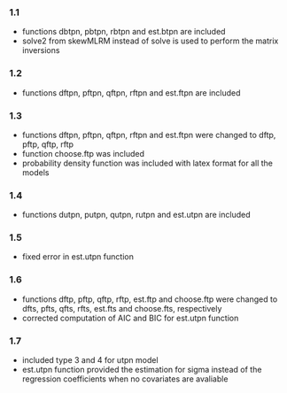 ### 1.1

* functions dbtpn, pbtpn, rbtpn and est.btpn are included
* solve2 from skewMLRM instead of solve is used to perform the matrix inversions

### 1.2

* functions dftpn, pftpn, qftpn, rftpn and est.ftpn are included

### 1.3

* functions dftpn, pftpn, qftpn, rftpn and est.ftpn were changed to dftp, pftp, 
  qftp, rftp
* function choose.ftp was included
* probability density function was included with latex format for all the models

### 1.4

* functions dutpn, putpn, qutpn, rutpn and est.utpn are included

### 1.5

* fixed error in est.utpn function

### 1.6

* functions dftp, pftp, qftp, rftp, est.ftp and choose.ftp were changed to dfts, pfts, 
  qfts, rfts, est.fts and choose.fts, respectively
* corrected computation of AIC and BIC for est.utpn function

### 1.7

* included type 3 and 4 for utpn model
* est.utpn function provided the estimation for sigma instead of the regression coefficients
  when no covariates are avaliable
